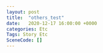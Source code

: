 ```yaml
---
layout: post
title:  "others_test"
date:   2020-12-17 16:00:00 +0000
categories: Etc
Tags: Story Etc
SceneCode: []
---
```

